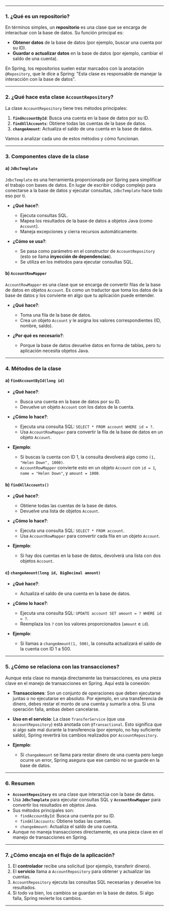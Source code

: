 
---

### **1. ¿Qué es un repositorio?**

En términos simples, un **repositorio** es una clase que se encarga de interactuar con la base de datos. Su función principal es:

- **Obtener datos** de la base de datos (por ejemplo, buscar una cuenta por su ID).
- **Guardar o actualizar datos** en la base de datos (por ejemplo, cambiar el saldo de una cuenta).

En Spring, los repositorios suelen estar marcados con la anotación `@Repository`, que le dice a Spring: "Esta clase es responsable de manejar la interacción con la base de datos".

---

### **2. ¿Qué hace esta clase `AccountRepository`?**

La clase `AccountRepository` tiene tres métodos principales:

1. **`findAccountById`**: Busca una cuenta en la base de datos por su ID.
2. **`findAllAccounts`**: Obtiene todas las cuentas de la base de datos.
3. **`changeAmount`**: Actualiza el saldo de una cuenta en la base de datos.

Vamos a analizar cada uno de estos métodos y cómo funcionan.

---

### **3. Componentes clave de la clase**

#### **a) `JdbcTemplate`**

`JdbcTemplate` es una herramienta proporcionada por Spring para simplificar el trabajo con bases de datos. En lugar de escribir código complejo para conectarse a la base de datos y ejecutar consultas, `JdbcTemplate` hace todo eso por ti.

- **¿Qué hace?**:
    - Ejecuta consultas SQL.
    - Mapea los resultados de la base de datos a objetos Java (como `Account`).
    - Maneja excepciones y cierra recursos automáticamente.

- **¿Cómo se usa?**:
    - Se pasa como parámetro en el constructor de `AccountRepository` (esto se llama **inyección de dependencias**).
    - Se utiliza en los métodos para ejecutar consultas SQL.

#### **b) `AccountRowMapper`**

`AccountRowMapper` es una clase que se encarga de convertir filas de la base de datos en objetos `Account`. Es como un traductor que toma los datos de la base de datos y los convierte en algo que tu aplicación puede entender.

- **¿Qué hace?**:
    - Toma una fila de la base de datos.
    - Crea un objeto `Account` y le asigna los valores correspondientes (ID, nombre, saldo).

- **¿Por qué es necesario?**:
    - Porque la base de datos devuelve datos en forma de tablas, pero tu aplicación necesita objetos Java.

---

### **4. Métodos de la clase**

#### **a) `findAccountById(long id)`**

- **¿Qué hace?**:
    - Busca una cuenta en la base de datos por su ID.
    - Devuelve un objeto `Account` con los datos de la cuenta.

- **¿Cómo lo hace?**:
    - Ejecuta una consulta SQL: `SELECT * FROM account WHERE id = ?`.
    - Usa `AccountRowMapper` para convertir la fila de la base de datos en un objeto `Account`.

- **Ejemplo**:
    - Si buscas la cuenta con ID 1, la consulta devolverá algo como `(1, "Helen Down", 1000)`.
    - `AccountRowMapper` convierte esto en un objeto `Account` con `id = 1`, `name = "Helen Down"`, y `amount = 1000`.

#### **b) `findAllAccounts()`**

- **¿Qué hace?**:
    - Obtiene todas las cuentas de la base de datos.
    - Devuelve una lista de objetos `Account`.

- **¿Cómo lo hace?**:
    - Ejecuta una consulta SQL: `SELECT * FROM account`.
    - Usa `AccountRowMapper` para convertir cada fila en un objeto `Account`.

- **Ejemplo**:
    - Si hay dos cuentas en la base de datos, devolverá una lista con dos objetos `Account`.

#### **c) `changeAmount(long id, BigDecimal amount)`**

- **¿Qué hace?**:
    - Actualiza el saldo de una cuenta en la base de datos.

- **¿Cómo lo hace?**:
    - Ejecuta una consulta SQL: `UPDATE account SET amount = ? WHERE id = ?`.
    - Reemplaza los `?` con los valores proporcionados (`amount` e `id`).

- **Ejemplo**:
    - Si llamas a `changeAmount(1, 500)`, la consulta actualizará el saldo de la cuenta con ID 1 a 500.

---

### **5. ¿Cómo se relaciona con las transacciones?**

Aunque esta clase no maneja directamente las transacciones, es una pieza clave en el manejo de transacciones en Spring. Aquí está la conexión:

- **Transacciones**: Son un conjunto de operaciones que deben ejecutarse juntas o no ejecutarse en absoluto. Por ejemplo, en una transferencia de dinero, debes restar el monto de una cuenta y sumarlo a otra. Si una operación falla, ambas deben cancelarse.

- **Uso en el servicio**: La clase `TransferService` (que usa `AccountRepository`) está anotada con `@Transactional`. Esto significa que si algo sale mal durante la transferencia (por ejemplo, no hay suficiente saldo), Spring revertirá los cambios realizados por `AccountRepository`.

- **Ejemplo**:
    - Si `changeAmount` se llama para restar dinero de una cuenta pero luego ocurre un error, Spring asegura que ese cambio no se guarde en la base de datos.

---

### **6. Resumen**

- **`AccountRepository`** es una clase que interactúa con la base de datos.
- Usa **`JdbcTemplate`** para ejecutar consultas SQL y **`AccountRowMapper`** para convertir los resultados en objetos Java.
- Sus métodos principales son:
    - `findAccountById`: Busca una cuenta por su ID.
    - `findAllAccounts`: Obtiene todas las cuentas.
    - `changeAmount`: Actualiza el saldo de una cuenta.
- Aunque no maneja transacciones directamente, es una pieza clave en el manejo de transacciones en Spring.

---

### **7. ¿Cómo encaja en el flujo de la aplicación?**

1. El **controlador** recibe una solicitud (por ejemplo, transferir dinero).
2. El **servicio** llama a `AccountRepository` para obtener y actualizar las cuentas.
3. `AccountRepository` ejecuta las consultas SQL necesarias y devuelve los resultados.
4. Si todo va bien, los cambios se guardan en la base de datos. Si algo falla, Spring revierte los cambios.

---

